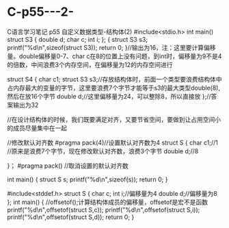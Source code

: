 # C-p55---2-
C语言学习笔记 p55 自定义数据类型-结构体(2)
#include<stdio.h>
int main()
struct S3
{
    double d;
    char c;
    int i;
};
{
    struct S3 s3;
    printf("%d\n",sizeof(struct S3));
    return 0;
}//输出为16，注：这里要计算偏移量。double偏移量0-7、char c在8的位置上没有问题，到int时，偏移量为9不是4的倍数，中间浪费3个内存空间，在偏移量为12的内存空间进行

struct S4
{
    char c1;
    struct S3 s3;//存放结构体时，前面一个类型要浪费结构体中占内存最大的变量的字节，这里要浪费7个字节才能等于s3的最大类型double(8),然后在放16个字节
    double d;//这里偏移量为24，可以整除8，所以直接放
};//答案输出为32


//在设计结构体的时候，我们既要满足对齐，又要节省空间，要做到让占用空间小的成员尽量集中在一起

//修改默认对齐数
#pragma pack(4)//设置默认对齐数为4
struct S
{
    char c1;//1
    //原来是浪费7个字节，现在修改默认对齐数，浪费3个字节
    double d;//8
    
}；
#pragma pack()
//取消设置的默认对齐数

int main()
{
    struct S s;
    printf("%d\n",sizeof(s));
    return 0;
}

#include<stddef.h>
struct S
{
    char c;
    int i;//偏移量为4
    double d;//偏移量为8
};
int main()
{
    //offsetof();计算结构体成员的偏移量，offsetof是宏不是函数
    printf("%d\n",offsetof(struct S,c));
    printf("%d\n",offsetof(struct S,i));
    printf("%d\n",offsetof(struct S,d));
    return 0;
}
